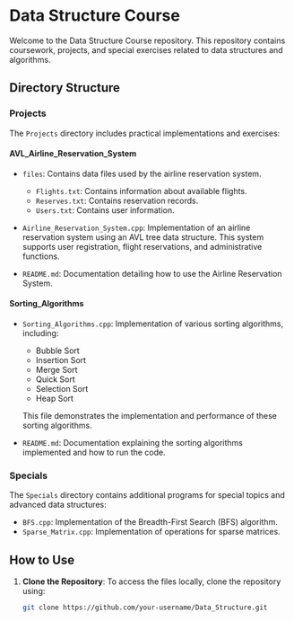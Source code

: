 # Data Structure Course

Welcome to the Data Structure Course repository. This repository contains coursework, projects, and special exercises related to data structures and algorithms.

## Directory Structure

### Projects

The `Projects` directory includes practical implementations and exercises:

#### AVL_Airline_Reservation_System

- `files`: Contains data files used by the airline reservation system.
  - `Flights.txt`: Contains information about available flights.
  - `Reserves.txt`: Contains reservation records.
  - `Users.txt`: Contains user information.

- `Airline_Reservation_System.cpp`: Implementation of an airline reservation system using an AVL tree data structure. This system supports user registration, flight reservations, and administrative functions.
- `README.md`: Documentation detailing how to use the Airline Reservation System.

#### Sorting_Algorithms

- `Sorting_Algorithms.cpp`: Implementation of various sorting algorithms, including:
  - Bubble Sort
  - Insertion Sort
  - Merge Sort
  - Quick Sort
  - Selection Sort
  - Heap Sort

  This file demonstrates the implementation and performance of these sorting algorithms.
- `README.md`: Documentation explaining the sorting algorithms implemented and how to run the code.

### Specials

The `Specials` directory contains additional programs for special topics and advanced data structures:

- `BFS.cpp`: Implementation of the Breadth-First Search (BFS) algorithm.
- `Sparse_Matrix.cpp`: Implementation of operations for sparse matrices.

## How to Use

1. **Clone the Repository**: To access the files locally, clone the repository using:
   ```bash
   git clone https://github.com/your-username/Data_Structure.git
